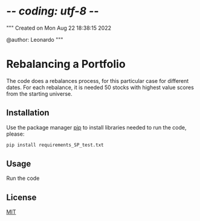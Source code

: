 # -*- coding: utf-8 -*-
"""
Created on Mon Aug 22 18:38:15 2022

@author: Leonardo
"""

# Rebalancing a Portfolio

The code does a rebalances process, for this particular case for different dates.
For each rebalance, it is needed 50 stocks with highest value scores from the starting universe. 

## Installation

Use the package manager [pip](https://pip.pypa.io/en/stable/) to install libraries needed to run the code, please:

```bash
pip install requirements_SP_test.txt
```
## Usage

Run the code

## License
[MIT](https://choosealicense.com/licenses/mit/)
